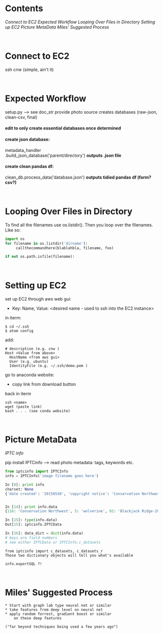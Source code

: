# __Contents__
_Connect to EC2_
_Expected Workflow_
_Looping Over Files in Directory_
_Setting up EC2_
_Picture MetaData_
_Miles' Suggested Process_

<br>

# __Connect to EC2__
ssh cnw
(simple, ain't it)

<br>

# __Expected Workflow__

setup.py --> see doc_str
provide photo source
creates databases (raw-json, clean-csv, final)
#### edit to only create essential databases once determined

#### create json database:
  metadata_handler\
      .build_json_database('parent/directory')
  __outputs .json file__

#### create clean pandas df:
  clean_db.process_data('database.json')
  __outputs tidied pandas df (form? csv?)__




<br>

# __Looping Over Files in Directory__

To find all the filenames use os.listdir().
Then you loop over the filenames. Like so:

```python
import os
for filename in os.listdir('dirname'):
     callthecommandhere(blablahbla, filename, foo)
```
```python
if not os.path.isfile(filename):
```

<br>

# __Setting up EC2__


set up EC2 through aws web gui:

* Key: Name, Value: <desired name - used to ssh into the EC2 instance>

in iterm:
```
$ cd ~/.ssh
$ atom config
```
add:
```
# description (e.g. cnw )
Host <Value from above>
  HostName <from aws gui>
  User (e.g. ubuntu)
  IdentityFile (e.g. ~/.ssh/demo.pem )
```
go to anaconda website:
* copy link from download button

back in iterm
```
ssh <name>
wget (paste link)
bash . . . (see conda website)
```

<br>

# __Picture MetaData__
_IPTC info_

pip install IPTCinfo --> read photo metadata: tags, keywords etc.

```python
from iptcinfo import IPTCInfo
info = IPTCInfo('image filename goes here')

In [8]: print info
charset: None
{'date created': '20150530', 'copyright notice': 'Conservation Northwest', 'sub-location': 'Blackjack Ridge-2015-1', 'by-line': 'Cathy Clark', 'supplemental category': [], 'time created': '114952', 'contact': [], 'keywords': ['Camera Check'], 'object name': 'wolverine', 'caption/abstract': 'M2E32L107-108R390B311'}


In [14]: print info.data
{116: 'Conservation Northwest', 5: 'wolverine', 92: 'Blackjack Ridge-2015-1', 80: 'Cathy Clark', 20: [], 118: [], 55: '20150530', 120: 'M2E32L107-108R390B311', 25: ['Camera Check'], 60: '114952'}

In [15]: type(info.data)
Out[15]: iptcinfo.IPTCData

In [16]: data_dict = dict(info.data)
# keys are field numbers
# see either IPTCData or IPTCInfo.c_datasets

```

```
from iptcinfo import c_datasets, c_datasets_r
Those two dictionary objects will tell you what's available
```

```
info.exportSQL ?!
```

<br>

# __Miles' Suggested Process__

```
* Start with graph lab type neural net or similar
* take features from deep level on neural net
* apply random forrest, gradient boost or similar
    on these deep features

("far beyond techniques being used a few years ago")
```
